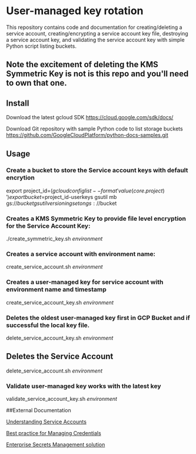# User-managed key rotation

This repository contains code and documentation for creating/deleting a service account, creating/encrypting a service account key file, destroying a service account key, and validating the service account key with simple Python script listing buckets. 

## Note the excitement of deleting the KMS Symmetric Key is not is this repo and you'll need to own that one. 

## Install
Download the latest gcloud SDK
https://cloud.google.com/sdk/docs/

Download Git repository with sample Python code to list storage buckets
https://github.com/GoogleCloudPlatform/python-docs-samples.git

## Usage

### Create a bucket to store the Service account keys with default encrytion
export project_id=$(gcloud config list --format 'value(core.project)')
export bucket=$project_id-userkeys
gsutil mb gs://$bucket
gsutil versioning set on gs://$bucket

### Creates a KMS Symmetric Key to provide file level encryption for the Service Account Key:
./create_symmetric_key.sh *environment* 

### Creates a service account with environment name:

create_service_account.sh *environment* 

### Creates a user-managed key for service account with environment name and timestamp

create_service_account_key.sh *environment*

### Deletes the oldest user-managed key first in GCP Bucket and if successful the local key file.

delete_service_account_key.sh *environment*

## Deletes the Service Account

delete_service_account.sh *environment*

### Validate user-managed key works with the latest key

validate_service_account_key.sh *environment*

##External Documentation

[Understanding Service Accounts](https://cloud.google.com/iam/docs/understanding-service-accounts)

[Best practice for Managing Credentials](https://cloud.google.com/docs/authentication/production#best_practices_for_managing_credentials)

[Enterprise Secrets Management solution](https://www.hashicorp.com/products/vault/)
